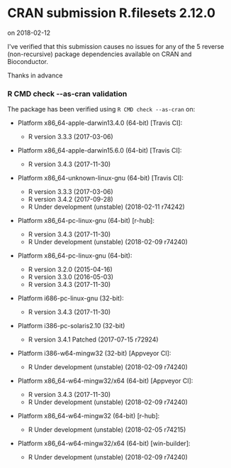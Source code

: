 # CRAN submission R.filesets 2.12.0

on 2018-02-12

I've verified that this submission causes no issues for any of the
5 reverse (non-recursive) package dependencies available on CRAN
and Bioconductor.

Thanks in advance


### R CMD check --as-cran validation

The package has been verified using `R CMD check --as-cran` on:

* Platform x86_64-apple-darwin13.4.0 (64-bit) [Travis CI]:
  - R version 3.3.3 (2017-03-06)

* Platform x86_64-apple-darwin15.6.0 (64-bit) [Travis CI]:
  - R version 3.4.3 (2017-11-30)

* Platform x86_64-unknown-linux-gnu (64-bit) [Travis CI]:
  - R version 3.3.3 (2017-03-06)
  - R version 3.4.2 (2017-09-28)
  - R Under development (unstable) (2018-02-11 r74242)

* Platform x86_64-pc-linux-gnu (64-bit) [r-hub]:
  - R version 3.4.3 (2017-11-30)
  - R Under development (unstable) (2018-02-09 r74240)

* Platform x86_64-pc-linux-gnu (64-bit):
  - R version 3.2.0 (2015-04-16)
  - R version 3.3.0 (2016-05-03)
  - R version 3.4.3 (2017-11-30)

* Platform i686-pc-linux-gnu (32-bit):
  - R version 3.4.3 (2017-11-30)

* Platform i386-pc-solaris2.10 (32-bit)
  - R version 3.4.1 Patched (2017-07-15 r72924)

* Platform i386-w64-mingw32 (32-bit) [Appveyor CI]:
  - R Under development (unstable) (2018-02-09 r74240)

* Platform x86_64-w64-mingw32/x64 (64-bit) [Appveyor CI]:
  - R version 3.4.3 (2017-11-30)
  - R Under development (unstable) (2018-02-09 r74240)

* Platform x86_64-w64-mingw32 (64-bit) [r-hub]:
  - R Under development (unstable) (2018-02-05 r74215)

* Platform x86_64-w64-mingw32/x64 (64-bit) [win-builder]:
  - R Under development (unstable) (2018-02-09 r74240)
